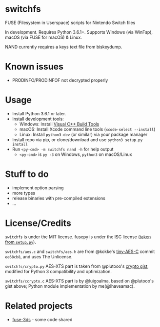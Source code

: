 # switchfs

FUSE (Filesystem in Userspace) scripts for Nintendo Switch files

In development. Requires Python 3.6.1+. Supports Windows (via WinFsp), macOS (via FUSE for macOS) & Linux.

NAND currently requires a keys text file from biskeydump.

# Known issues
* PRODINFO/PRODINFOF not decrypted properly

# Usage
* Install Python 3.6.1 or later.
* Install development tools:
  * Windows: Install [Visual C++ Build Tools](http://landinghub.visualstudio.com/visual-cpp-build-tools)
  * macOS: Install Xcode command line tools (`xcode-select --install`)
  * Linux: Install `python3-dev` (or similar) via your package manager
* Install repo via pip, or clone/download and use `python3 setup.py install`
* Run `<py-cmd> -m switchfs nand -h` for help output
  * `<py-cmd>` is `py -3` on Windows, `python3` on macOS/Linux

# Stuff to do
* implement option parsing
* more types
* release binaries with pre-compiled extensions
* ...

# License/Credits
`switchfs` is under the MIT license. fusepy is under the ISC license ([taken from `setup.py`](https://github.com/fusepy/fusepy/blob/b5f87a1855119d55c755c2c4c8b1da346365629d/setup.py)).

`switchfs/aes.c` and `switchfs/aes.h` are from @kokke's [tiny-AES-C](https://github.com/kokke/tiny-AES-c) commit `ee68cb8`, and uses The Unlicense.

`switchfs/crypto.py` AES-XTS part is taken from @plutooo's [crypto gist](https://gist.github.com/plutooo/fd4b22e7f533e780c1759057095d7896), modified for Python 3 compatibility and optimization.

`switchfs/ccrypto.c` AES-XTS part is by @luigoalma, based on @plutooo's gist above; Python module implementation by me(@ihaveamac).

# Related projects
* [fuse-3ds](https://github.com/ihaveamac/fuse-3ds) - some code shared
